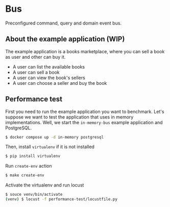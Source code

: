 # Bus

Preconfigured command, query and domain event bus.


## About the example application (WIP)

The example application is a books marketplace, where you can sell a book as user and other
can buy it.

* A user can list the available books
* A user can sell a book
* A user can view the book's sellers
* A user can choose a seller and buy the book

## Performance test

First you need to run the example application you want to benchmark.
Let's suppose we want to test the application that uses in memory implementations.
Well, we start the ``in-memory-bus`` example application and PostgreSQL.

```sh
$ docker compose up -d in-memory postgresql
```

Then, install ``virtualenv`` if it is not installed

```sh
$ pip install virtualenv
```

Run ``create-env`` action

```sh
$ make create-env
```

Activate the virtualenv and run locust

```sh
$ souce venv/bin/activate
(venv) $ locust -f performance-test/locustfile.py
```
